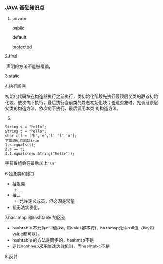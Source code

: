### JAVA 基础知识点

1. private 

   public 

   default

   protected

2.final 

​	声明的方法不能被覆盖，

3.static

4.执行顺序

​	初始化代码块在构造器执行之前执行，类初始化阶段先执行最顶层父类的静态初始化块，依次向下执行，最后执行当前类的静态初始化块；创建对象时，先调用顶层父类的构造方法，依次向下执行，最后调用本类 的构造方法。

5.

```
String s = "hello";
String t = "hello";
char c[] = ['h','e','l','l','o'];
下面语句将返回true
1.s.equals(t);
2.s == t;
3.t.equals(new String("hello"));
```

字符数组会在最后加上`'\n'`

6.抽象类和接口

* 抽象类
  * ​
* 接口
  * 允许定义成员，但必须是常量
* 都无法实例化，

7.hashmap 和hashtable 的区别

* hashtable 不允许null值(key 和value都不行)，hashmap允许null值（key和value都可以）。
* hashtable 的方法是同步的，hashmap不是
* 迭代hashmap采用快速失败机制，而hashtable不是

8.反射

